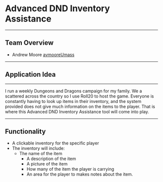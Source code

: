 # Advanced DND Inventory Assistance
---
## Team Overview
- Andrew Moore [avmooreUmass](https://github.com/avmooreUmass)
---
## Application Idea
---
I run a weekly Dungeons and Dragons campaign for my family.  We a scattered across the country so I use Roll20 to host
the game.  Everyone is constantly having to look up items in their inventory, and the system provided does not give much
information on the items to the player.  That is where this Advanced DND Inventory Assistance tool will come into play.

---
## Functionality
- A clickable inventory for the specific player
- The inventory will include:
	- The name of the item
		- A description of the item
		- A picture of the item 
		- How many of the item the player is carrying
		- An area for the player to makes notes about the item.
